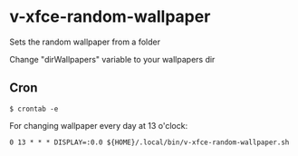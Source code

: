 v-xfce-random-wallpaper
=======================

Sets the random wallpaper from a folder

Change "dirWallpapers" variable to your wallpapers dir


Cron
----

	$ crontab -e

For changing wallpaper every day at 13 o'clock:

	0 13 * * * DISPLAY=:0.0 ${HOME}/.local/bin/v-xfce-random-wallpaper.sh
